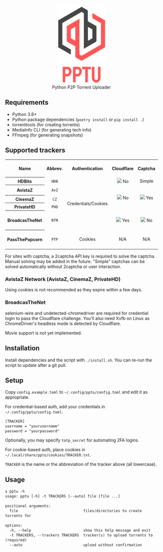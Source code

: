 <p align="center"><img width="160" src="logo/logo.png"><br>Python P2P Torrent Uploader</p>

## Requirements
* Python 3.8+
* Python package dependencies (`poetry install` or `pip install .`)
* torrenttools (for creating torrents)
* MediaInfo CLI (for generating tech info)
* FFmpeg (for generating snapshots)

## Supported trackers
<table>
  <tr>
    <th>Name</th>
    <th>Abbrev.</th>
    <th>Authentication</th>
    <th>Cloudflare</th>
    <th>Captcha</th>
    <th>Server upload allowed</th>
  </tr>
  <tr>
    <th>HDBits</th>
    <td align="center"><code>HDB</code></td>
    <td rowspan="5" align="center">Credentials/Cookies</td>
    <td align="center"><img width="14" src="https://github.githubassets.com/images/icons/emoji/unicode/274c.png"> No</td>
    <td align="center">Simple</td>
    <td rowspan="4"><img width="14" src="https://github.githubassets.com/images/icons/emoji/unicode/2714.png"> Yes, if IP whitelisted in profile or 2FA enabled</td>
  </tr>
  <tr>
    <th>AvistaZ</td>
    <td align="center"><code>AvZ</code></td>
    <td align="center" rowspan="3"><img width="14" src="https://github.githubassets.com/images/icons/emoji/unicode/274c.png"> No</td>
    <td align="center" rowspan="3"><img width="14" src="https://github.githubassets.com/images/icons/emoji/unicode/2714.png"> Yes</td>
  </tr>
  <tr>
    <th>CinemaZ</th>
    <td align="center"><code>CZ</code></td>
  </tr>
  <tr>
    <th>PrivateHD</th>
    <td align="center"><code>PHD</code></td>
  </tr>
  <tr>
    <th>BroadcasTheNet</th>
    <td align="center"><code>BTN</code></td>
    <td align="center"><img width="14" src="https://github.githubassets.com/images/icons/emoji/unicode/2714.png"> Yes</td>
    <td align="center"><img width="14" src="https://github.githubassets.com/images/icons/emoji/unicode/274c.png"> No</td>
    <td rowspan="4"><img width="14" src="https://github.githubassets.com/images/icons/emoji/unicode/26a0.png"> Dedicated servers only, requires staff approval</td>
  </tr>
  <tr>
    <th>PassThePopcorn</th>
    <td align="center"><code>PTP</code></td>
    <td align="center">Cookies</td>
    <td align="center">N/A</td>
    <td align="center">N/A</td>
  </tr>
</table>

For sites with captcha, a 2captcha API key is required to solve the captcha. Manual solving may be added in the future.
"Simple" captchas can be solved automatically without 2captcha or user interaction.

### AvistaZ Network (AvistaZ, CinemaZ, PrivateHD)
Using cookies is not recommended as they expire within a few days.

### BroadcasTheNet
selenium-wire and undetected-chromedriver are required for credential login to pass the Cloudflare challenge.
You'll also need Xvfb on Linux as ChromeDriver's headless mode is detected by Cloudflare.

Movie support is not yet implemented.

## Installation
Install dependencies and the script with `./install.sh`. You can re-run the script to update after a git pull.

## Setup
Copy `config.example.toml` to `~/.config/pptu/config.toml` and edit it as appropriate.

For credential-based auth, add your credentials in `~/.config/pptu/config.toml`:
```
[TRACKER]
username = "yourusername"
password = "yourpassword"
```
Optionally, you may specify `totp_secret` for automating 2FA logins.

For cookie-based auth, place cookies in `~/.local/share/pptu/cookies/TRACKER.txt`.

`TRACKER` is the name or the abbreviation of the tracker above (all lowercase).

## Usage
```
❯ pptu -h
usage: pptu [-h] -t TRACKERS [--auto] file [file ...]

positional arguments:
  file                              files/directories to create torrents for

options:
  -h, --help                        show this help message and exit
  -t TRACKERS, --trackers TRACKERS  tracker(s) to upload torrents to (required)
  --auto                            upload without confirmation
```
